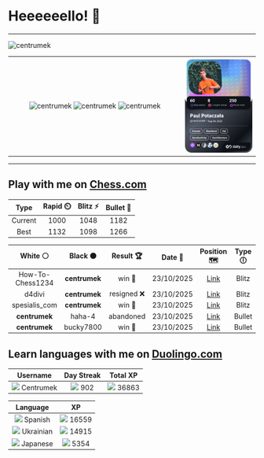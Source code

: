# Heeeeeello! 👋

----

<div>
    <img
        src="https://komarev.com/ghpvc/?username=centrumek&label=visitors&color=0e75b6&style=flat"
        alt="centrumek"
    />
</div>

<table>
  <tbody>
    <tr>
      <td align="center" width="70%" colspan="2">
        <img 
            src="https://github-readme-stats.vercel.app/api?username=centrumek&show_icons=true&count_private=true&theme=dark&hide_border=true&hide=issues,contribs&bg_color=00000000"
            alt="centrumek"
          />
        <img
            src="https://github-readme-stats.vercel.app/api/top-langs/?username=centrumek&layout=compact&hide_border=true&theme=dark&bg_color=00000000&langs_count=6&exclude_repo=air-statistic-app"
            alt="centrumek"
        />
        <img 
            src="https://github-readme-streak-stats.herokuapp.com?user=centrumek&theme=dark&hide_border=true&background=FFFFFF00"
            alt="centrumek"
        />
      </td>
      <td width="30%" rowspan="2">
        <a href="https://app.daily.dev/centrumek">
          <img
            src="./devcard.png"
            alt="centrumek"
          />
        </a>
      </td>
    </tr>
  </tbody>
</table>

---

## Play with me on [Chess.com](https://www.chess.com/member/centrumek)

<div align="center">
<!--START_SECTION:chessStats-->
<!-- Automatically generated with https://github.com/Balastrong/chess-stats-action -->

| Type | Rapid ⏲️ | Blitz ⚡ | Bullet 🔫 |
|:---:|:---:|:---:|:---:|
| Current | 1000 | 1048 | 1182 |
| Best | 1132 | 1098 | 1266 |

| White ⚪ | Black ⚫ | Result 🏆 | Date 📅 | Position 🗺️ | Type 🕕 |
|:---:|:---:|:---:|:---:|:---:|:---:|
| How-To-Chess1234 | **centrumek** | win 🥇 | 23/10/2025 | <a href="http://www.ee.unb.ca/cgi-bin/tervo/fen.pl?select=8/p7/8/3r1p1p/k5p1/4R3/P5PP/6K1 w - f6 0 40">Link</a> | Blitz |
| d4divi | **centrumek** | resigned ❌ | 23/10/2025 | <a href="http://www.ee.unb.ca/cgi-bin/tervo/fen.pl?select=4r1k1/p1p2ppp/8/1B6/5P2/7P/PRP2PP1/2Q3K1 b - - 2 23">Link</a> | Blitz |
| spesialis_com | **centrumek** | win 🥇 | 23/10/2025 | <a href="http://www.ee.unb.ca/cgi-bin/tervo/fen.pl?select=8/p3p2k/np5p/5Rp1/P2b4/6P1/5KPP/3r4 w - - 3 35">Link</a> | Blitz |
| **centrumek** | haha-4 | abandoned  | 23/10/2025 | <a href="http://www.ee.unb.ca/cgi-bin/tervo/fen.pl?select=r1b4r/p2k1ppp/4pn2/2B5/P7/8/2PK1PPP/7q w - - 4 22">Link</a> | Bullet |
| **centrumek** | bucky7800 | win 🥇 | 23/10/2025 | <a href="http://www.ee.unb.ca/cgi-bin/tervo/fen.pl?select=8/6k1/8/7K/8/5R2/8/8 b - - 10 58">Link</a> | Bullet |

<!--END_SECTION:chessStats-->
</div>

## Learn languages with me on [Duolingo.com](https://www.duolingo.com/profile/Centrumek)

<div align="center">
<!--START_SECTION:duolingoStats-->
<!-- Automatically generated with https://github.com/centrumek/duolingo-readme-stats-->

| Username | Day Streak | Total XP |
|:---:|:---:|:---:|
| <img src="https://raw.githubusercontent.com/centrumek/duolingo-readme-stats/main/assets/duolingo.png" height="12"> Centrumek | <img src="https://raw.githubusercontent.com/centrumek/duolingo-readme-stats/main/assets/streakinactive.svg" height="12"> 902 | <img src="https://raw.githubusercontent.com/centrumek/duolingo-readme-stats/main/assets/xp.svg" height="12"> 36863 |

| Language | XP |
|:---:|:---:|
| <img src="https://raw.githubusercontent.com/centrumek/duolingo-readme-stats/main/assets/langs/spanish.svg" height="12"> Spanish | <img src="https://raw.githubusercontent.com/centrumek/duolingo-readme-stats/main/assets/xp.svg" height="12"> 16559 |
| <img src="https://raw.githubusercontent.com/centrumek/duolingo-readme-stats/main/assets/langs/ukrainian.svg" height="12"> Ukrainian | <img src="https://raw.githubusercontent.com/centrumek/duolingo-readme-stats/main/assets/xp.svg" height="12"> 14915 |
| <img src="https://raw.githubusercontent.com/centrumek/duolingo-readme-stats/main/assets/langs/japanese.svg" height="12"> Japanese | <img src="https://raw.githubusercontent.com/centrumek/duolingo-readme-stats/main/assets/xp.svg" height="12"> 5354 |

<!--END_SECTION:duolingoStats-->
</div>
<!--
**centrumek/centrumek** is a ✨ _special_ ✨ repository because its `README.md` (this file) appears on your GitHub profile.

Here are some ideas to get you started:

- 🔭 I’m currently working on ...
- 🌱 I’m currently learning ...
- 👯 I’m looking to collaborate on ...
- 🤔 I’m looking for help with ...
- 💬 Ask me about ...
- 📫 How to reach me: ...
- 😄 Pronouns: ...
- ⚡ Fun fact: ...
-->
